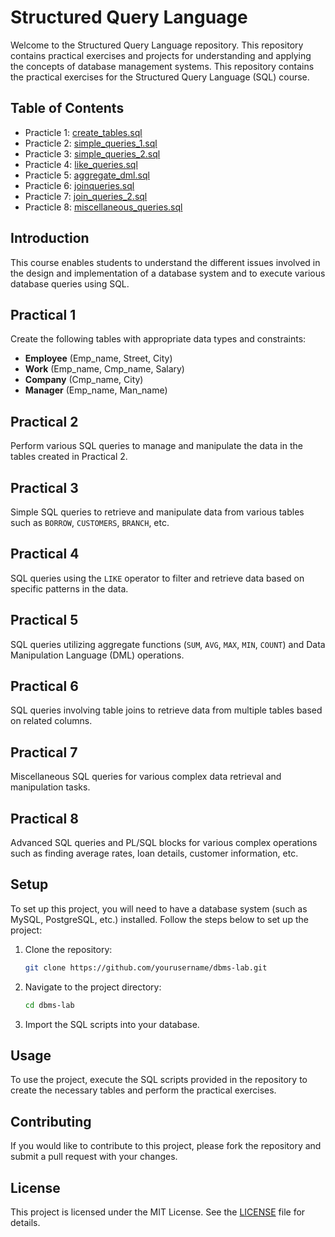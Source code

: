 # Structured Query Language

Welcome to the Structured Query Language repository. This repository contains practical exercises and projects for understanding and applying the concepts of database management systems. This repository contains the practical exercises for the Structured Query Language (SQL) course.

## Table of Contents
- Practicle 1: [create_tables.sql](./create_tables.sql)
- Practicle 2: [simple_queries_1.sql](./simple_queries_1.sql)
- Practicle 3: [simple_queries_2.sql](./simple_queries_2.sql)
- Practicle 4: [like_queries.sql](./like_queries.sql)
- Practicle 5: [aggregate_dml.sql](./aggregate_dml.sql)
- Practicle 6: [joinqueries.sql](./joinqueries.sql)
- Practicle 7: [join_queries_2.sql](./join_queries_2.sql)
- Practicle 8: [miscellaneous_queries.sql](./miscellaneous_queries.sql)

## Introduction
This course enables students to understand the different issues involved in the design and implementation of a database system and to execute various database queries using SQL.

## Practical 1
Create the following tables with appropriate data types and constraints:
- **Employee** (Emp_name, Street, City)
- **Work** (Emp_name, Cmp_name, Salary)
- **Company** (Cmp_name, City)
- **Manager** (Emp_name, Man_name)

## Practical 2
Perform various SQL queries to manage and manipulate the data in the tables created in Practical 2.

## Practical 3
Simple SQL queries to retrieve and manipulate data from various tables such as `BORROW`, `CUSTOMERS`, `BRANCH`, etc.

## Practical 4
SQL queries using the `LIKE` operator to filter and retrieve data based on specific patterns in the data.

## Practical 5
SQL queries utilizing aggregate functions (`SUM`, `AVG`, `MAX`, `MIN`, `COUNT`) and Data Manipulation Language (DML) operations.

## Practical 6
SQL queries involving table joins to retrieve data from multiple tables based on related columns.

## Practical 7
Miscellaneous SQL queries for various complex data retrieval and manipulation tasks.

## Practical 8
Advanced SQL queries and PL/SQL blocks for various complex operations such as finding average rates, loan details, customer information, etc.

## Setup
To set up this project, you will need to have a database system (such as MySQL, PostgreSQL, etc.) installed. Follow the steps below to set up the project:

1. Clone the repository:
    ```sh
    git clone https://github.com/yourusername/dbms-lab.git
    ```

2. Navigate to the project directory:
    ```sh
    cd dbms-lab
    ```

3. Import the SQL scripts into your database.

## Usage
To use the project, execute the SQL scripts provided in the repository to create the necessary tables and perform the practical exercises.

## Contributing
If you would like to contribute to this project, please fork the repository and submit a pull request with your changes.

## License
This project is licensed under the MIT License. See the [LICENSE](LICENSE) file for details.
